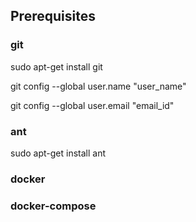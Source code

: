 ## Prerequisites

### git

sudo apt-get install git

git config --global user.name "user_name"

git config --global user.email "email_id"


### ant

sudo apt-get install ant


### docker
### docker-compose

